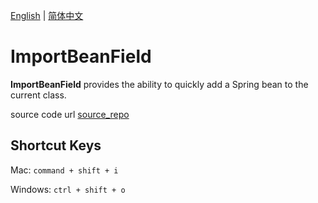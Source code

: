[English](README.md) | [简体中文](README_zh.md)

# ImportBeanField

<!-- Plugin description -->
**ImportBeanField** provides the ability to quickly add a Spring bean to the current class.

source code url  [source_repo]

## Shortcut Keys

Mac: `command + shift + i`

Windows: `ctrl + shift + o`

[source_repo]: https://github.com/2720851545/ImportBeanField
<!-- Plugin description end -->
